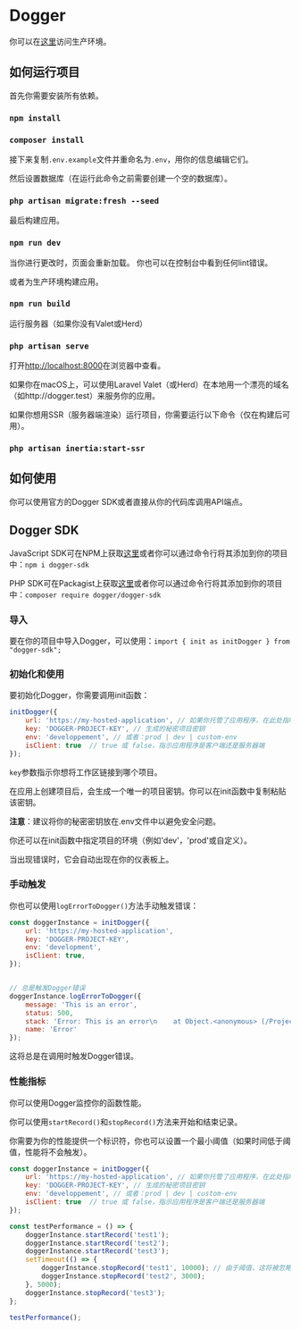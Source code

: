 # Dogger

你可以在[这里](https://dogger.cloud)访问生产环境。

## 如何运行项目

首先你需要安装所有依赖。

### `npm install`

### `composer install`

接下来复制`.env.example`文件并重命名为`.env`，用你的信息编辑它们。

然后设置数据库（在运行此命令之前需要创建一个空的数据库）。

### `php artisan migrate:fresh --seed`

最后构建应用。

### `npm run dev`

当你进行更改时，页面会重新加载。
你也可以在控制台中看到任何lint错误。

或者为生产环境构建应用。

### `npm run build`

运行服务器（如果你没有Valet或Herd）

### `php artisan serve`

打开[http://localhost:8000](http://localhost:8000)在浏览器中查看。

如果你在macOS上，可以使用Laravel Valet（或Herd）在本地用一个漂亮的域名（如http://dogger.test）来服务你的应用。

如果你想用SSR（服务器端渲染）运行项目，你需要运行以下命令（仅在构建后可用）。

### `php artisan inertia:start-ssr`

## 如何使用

你可以使用官方的Dogger SDK或者直接从你的代码库调用API端点。

## Dogger SDK

JavaScript SDK可在NPM上获取[这里](https://www.npmjs.com/package/dogger-sdk)或者你可以通过命令行将其添加到你的项目中：`npm i dogger-sdk`

PHP SDK可在Packagist上获取[这里](https://packagist.org/packages/dogger/dogger-sdk)或者你可以通过命令行将其添加到你的项目中：`composer require dogger/dogger-sdk`

### 导入

要在你的项目中导入Dogger，可以使用：`import { init as initDogger } from "dogger-sdk";`

### 初始化和使用

要初始化Dogger，你需要调用init函数：
```js
initDogger({
    url: 'https://my-hosted-application', // 如果你托管了应用程序，在此处指明你的端点
    key: 'DOGGER-PROJECT-KEY', // 生成的秘密项目密钥
    env: 'developpement', // 或者：prod | dev | custom-env
    isClient: true  // true 或 false，指示应用程序是客户端还是服务器端
});
```

`key`参数指示你想将工作区链接到哪个项目。

在应用上创建项目后，会生成一个唯一的项目密钥。你可以在init函数中复制粘贴该密钥。

**注意**：建议将你的秘密密钥放在.env文件中以避免安全问题。

你还可以在init函数中指定项目的环境（例如'dev'，'prod'或自定义）。

当出现错误时，它会自动出现在你的仪表板上。

### 手动触发

你也可以使用`logErrorToDogger()`方法手动触发错误：

```js
const doggerInstance = initDogger({
    url: 'https://my-hosted-application',
    key: 'DOGGER-PROJECT-KEY',
    env: 'development',
    isClient: true,
});


// 总是触发Dogger错误
doggerInstance.logErrorToDogger({
    message: 'This is an error',
    status: 500,
    stack: 'Error: This is an error\n    at Object.<anonymous> (/Projects/dogger-sdk/src/index.ts:11:1)\n    at Module._compile (internal/modules/cjs/loader.js:1072:14)\n    at Object.Module._extensions..js (internal/modules/cjs/loader.js:1101:10)\n    at Module.load (internal/modules/cjs/loader.js:937:32)\n    at Function.Module._load (internal/modules/cjs/loader.js:778:12)\n    at Function.executeUserEntryPoint [as runMain] (internal/modules/run_main.js:76:12)\n    at internal/main/run_main_module.js:17:47',
    name: 'Error'
});
```

这将总是在调用时触发Dogger错误。

### 性能指标

你可以使用Dogger监控你的函数性能。

你可以使用`startRecord()`和`stopRecord()`方法来开始和结束记录。

你需要为你的性能提供一个标识符，你也可以设置一个最小阈值（如果时间低于阈值，性能将不会触发）。

```js
const doggerInstance = initDogger({
    url: 'https://my-hosted-application', // 如果你托管了应用程序，在此处指明你的端点
    key: 'DOGGER-PROJECT-KEY', // 生成的秘密项目密钥
    env: 'developpement', // 或者：prod | dev | custom-env
    isClient: true  // true 或 false，指示应用程序是客户端还是服务器端
});

const testPerformance = () => {
    doggerInstance.startRecord('test1');
    doggerInstance.startRecord('test2');
    doggerInstance.startRecord('test3');
    setTimeout(() => {
        doggerInstance.stopRecord('test1', 10000); // 由于阈值，这将被忽略
        doggerInstance.stopRecord('test2', 3000);
    }, 5000);
    doggerInstance.stopRecord('test3');
};

testPerformance();
```